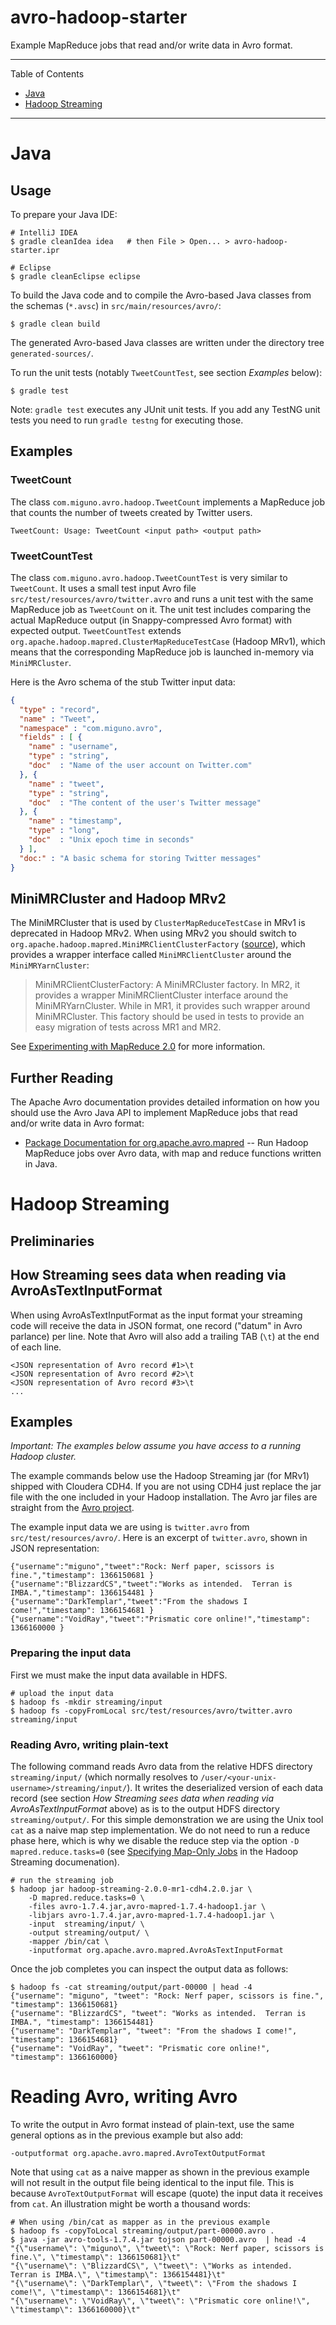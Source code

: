 avro-hadoop-starter
===================

Example MapReduce jobs that read and/or write data in Avro format.

---

Table of Contents

* <a href="#Java">Java</a>
* <a href="#Hadoop Streaming">Hadoop Streaming</a>

---


<a name="Java"></a>

# Java

## Usage

To prepare your Java IDE:

    # IntelliJ IDEA
    $ gradle cleanIdea idea   # then File > Open... > avro-hadoop-starter.ipr

    # Eclipse
    $ gradle cleanEclipse eclipse


To build the Java code and to compile the Avro-based Java classes from the schemas (``*.avsc``) in
``src/main/resources/avro/``:

    $ gradle clean build

The generated Avro-based Java classes are written under the directory tree ``generated-sources/``.

To run the unit tests (notably ``TweetCountTest``, see section _Examples_ below):

    $ gradle test

Note: ``gradle test`` executes any JUnit unit tests.  If you add any TestNG unit tests you need to run ``gradle testng``
for executing those.


## Examples

### TweetCount

The class ``com.miguno.avro.hadoop.TweetCount`` implements a MapReduce job that counts the number of tweets created by
Twitter users.

    TweetCount: Usage: TweetCount <input path> <output path>

### TweetCountTest

The class ``com.miguno.avro.hadoop.TweetCountTest`` is very similar to ``TweetCount``.  It uses a small test input Avro
file ``src/test/resources/avro/twitter.avro`` and runs a unit test with the same MapReduce job as ``TweetCount`` on it.
The unit test includes comparing the actual MapReduce output (in Snappy-compressed Avro format) with expected output.
``TweetCountTest`` extends ``org.apache.hadoop.mapred.ClusterMapReduceTestCase`` (Hadoop MRv1), which means that the
corresponding MapReduce job is launched in-memory via ``MiniMRCluster``.

Here is the Avro schema of the stub Twitter input data:

```json
{
  "type" : "record",
  "name" : "Tweet",
  "namespace" : "com.miguno.avro",
  "fields" : [ {
    "name" : "username",
    "type" : "string",
    "doc"  : "Name of the user account on Twitter.com"
  }, {
    "name" : "tweet",
    "type" : "string",
    "doc"  : "The content of the user's Twitter message"
  }, {
    "name" : "timestamp",
    "type" : "long",
    "doc"  : "Unix epoch time in seconds"
  } ],
  "doc:" : "A basic schema for storing Twitter messages"
}
```


## MiniMRCluster and Hadoop MRv2

The MiniMRCluster that is used by ``ClusterMapReduceTestCase`` in MRv1 is deprecated in Hadoop MRv2.  When using MRv2
you should switch to ``org.apache.hadoop.mapred.MiniMRClientClusterFactory``
([source](https://svn.apache.org/repos/asf/hadoop/common/trunk/hadoop-mapreduce-project/hadoop-mapreduce-client/hadoop-mapreduce-client-jobclient/src/test/java/org/apache/hadoop/mapred/MiniMRClientClusterFactory.java)),
which provides a wrapper interface called ``MiniMRClientCluster`` around the ``MiniMRYarnCluster``:

> MiniMRClientClusterFactory:
> A MiniMRCluster factory. In MR2, it provides a wrapper MiniMRClientCluster interface around the MiniMRYarnCluster.
> While in MR1, it provides such wrapper around MiniMRCluster. This factory should be used in tests to provide an easy
> migration of tests across MR1 and MR2.

See [Experimenting with MapReduce 2.0](http://blog.cloudera.com/blog/2012/07/experimenting-with-mapreduce-2-0/) for more
information.


## Further Reading

The Apache Avro documentation provides detailed information on how you should use the Avro Java API to implement
MapReduce jobs that read and/or write data in Avro format:

* [Package Documentation for org.apache.avro.mapred](http://avro.apache.org/docs/1.7.4/api/java/index.html?org/apache/avro/mapred/package-summary.html)
  -- Run Hadoop MapReduce jobs over Avro data, with map and reduce functions written in Java.


<a name="Hadoop Streaming"></a>

# Hadoop Streaming

## Preliminaries

## How Streaming sees data when reading via AvroAsTextInputFormat

When using AvroAsTextInputFormat as the input format your streaming code will receive the data in JSON format, one
record ("datum" in Avro parlance) per line.  Note that Avro will also add a trailing TAB (``\t``) at the end of
each line.

    <JSON representation of Avro record #1>\t
    <JSON representation of Avro record #2>\t
    <JSON representation of Avro record #3>\t
    ...


## Examples

_Important: The examples below assume you have access to a running Hadoop cluster._

The example commands below use the Hadoop Streaming jar (for MRv1) shipped with Cloudera CDH4.  If you are not using
CDH4 just replace the jar file with the one included in your Hadoop installation.  The Avro jar files are straight
from the [Avro project](https://avro.apache.org/releases.html).

The example input data we are using is ``twitter.avro`` from ``src/test/resources/avro/``.  Here is an excerpt of
``twitter.avro``, shown in JSON representation:

    {"username":"miguno","tweet":"Rock: Nerf paper, scissors is fine.","timestamp": 1366150681 }
    {"username":"BlizzardCS","tweet":"Works as intended.  Terran is IMBA.","timestamp": 1366154481 }
    {"username":"DarkTemplar","tweet":"From the shadows I come!","timestamp": 1366154681 }
    {"username":"VoidRay","tweet":"Prismatic core online!","timestamp": 1366160000 }

### Preparing the input data

First we must make the input data available in HDFS.

    # upload the input data
    $ hadoop fs -mkdir streaming/input
    $ hadoop fs -copyFromLocal src/test/resources/avro/twitter.avro streaming/input


### Reading Avro, writing plain-text

The following command reads Avro data from the relative HDFS directory ``streaming/input/`` (which normally resolves
to ``/user/<your-unix-username>/streaming/input/``).  It writes the
deserialized version of each data record (see section _How Streaming sees data when reading via AvroAsTextInputFormat_
above) as is to the output HDFS directory ``streaming/output/``.  For this simple demonstration we are using
the Unix tool ``cat`` as a naive map step implementation.  We do not need to run a reduce phase here, which is why
we disable the reduce step via the option ``-D mapred.reduce.tasks=0`` (see
[Specifying Map-Only Jobs](http://hadoop.apache.org/docs/r1.1.2/streaming.html#Specifying+Map-Only+Jobs) in the
Hadoop Streaming documenation).

    # run the streaming job
    $ hadoop jar hadoop-streaming-2.0.0-mr1-cdh4.2.0.jar \
        -D mapred.reduce.tasks=0 \
        -files avro-1.7.4.jar,avro-mapred-1.7.4-hadoop1.jar \
        -libjars avro-1.7.4.jar,avro-mapred-1.7.4-hadoop1.jar \
        -input  streaming/input/ \
        -output streaming/output/ \
        -mapper /bin/cat \
        -inputformat org.apache.avro.mapred.AvroAsTextInputFormat

Once the job completes you can inspect the output data as follows:

    $ hadoop fs -cat streaming/output/part-00000 | head -4
    {"username": "miguno", "tweet": "Rock: Nerf paper, scissors is fine.", "timestamp": 1366150681}
    {"username": "BlizzardCS", "tweet": "Works as intended.  Terran is IMBA.", "timestamp": 1366154481}
    {"username": "DarkTemplar", "tweet": "From the shadows I come!", "timestamp": 1366154681}
    {"username": "VoidRay", "tweet": "Prismatic core online!", "timestamp": 1366160000}


# Reading Avro, writing Avro

To write the output in Avro format instead of plain-text, use the same general options as in the previous example but
also add:

    -outputformat org.apache.avro.mapred.AvroTextOutputFormat

Note that using ``cat`` as a naive mapper as shown in the previous example will not result in the output file being
identical to the input file.  This is because ``AvroTextOutputFormat`` will escape (quote) the input data it receives
from ``cat``.  An illustration might be worth a thousand words:

    # When using /bin/cat as mapper as in the previous example
    $ hadoop fs -copyToLocal streaming/output/part-00000.avro .
    $ java -jar avro-tools-1.7.4.jar tojson part-00000.avro  | head -4
    "{\"username\": \"miguno\", \"tweet\": \"Rock: Nerf paper, scissors is fine.\", \"timestamp\": 1366150681}\t"
    "{\"username\": \"BlizzardCS\", \"tweet\": \"Works as intended.  Terran is IMBA.\", \"timestamp\": 1366154481}\t"
    "{\"username\": \"DarkTemplar\", \"tweet\": \"From the shadows I come!\", \"timestamp\": 1366154681}\t"
    "{\"username\": \"VoidRay\", \"tweet\": \"Prismatic core online!\", \"timestamp\": 1366160000}\t"
